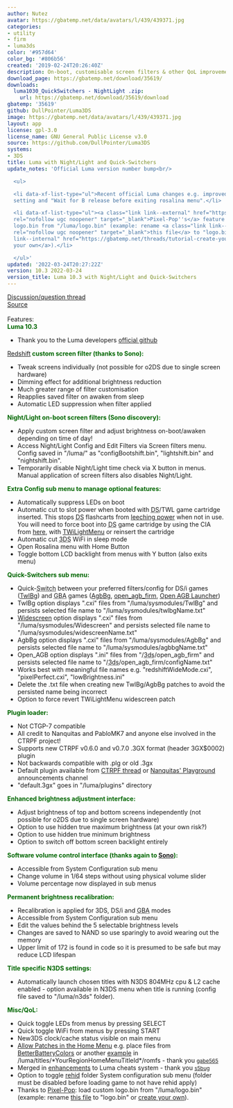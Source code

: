 ```yaml
---
author: Nutez
avatar: https://gbatemp.net/data/avatars/l/439/439371.jpg
categories:
- utility
- firm
- luma3ds
color: '#957d64'
color_bg: '#806b56'
created: '2019-02-24T20:26:40Z'
description: On-boot, customisable screen filters & other QoL improvements
download_page: https://gbatemp.net/download/35619/
downloads:
  luma1030_QuickSwitchers - NightLight .zip:
    url: https://gbatemp.net/download/35619/download
gbatemp: '35619'
github: DullPointer/Luma3DS
image: https://gbatemp.net/data/avatars/l/439/439371.jpg
layout: app
license: gpl-3.0
license_name: GNU General Public License v3.0
source: https://github.com/DullPointer/Luma3DS
systems:
- 3DS
title: Luma with Night/Light and Quick-Switchers
update_notes: 'Official Luma version number bump<br/>

  <ul>

  <li data-xf-list-type="ul">Recent official Luma changes e.g. improved system time
  setting and "Wait for B release before exiting rosalina menu".</li>

  <li data-xf-list-type="ul"><a class="link link--external" href="https://github.com/Pixel-Pop/Luma3DS/commit/d225d9fa507dcccce3a6c86d0a38f7998f39b7a2"
  rel="nofollow ugc noopener" target="_blank">Pixel-Pop''s</a> feature to load custom
  logo.bin from "/luma/logo.bin" (example: rename <a class="link link--external" href="https://github.com/badda71/vice3ds/blob/master/meta/logo-padded.lz11"
  rel="nofollow ugc noopener" target="_blank">this file</a> to "logo.bin" or <a class="link
  link--internal" href="https://gbatemp.net/threads/tutorial-create-your-own-app-logo-logo-bin.433006/">create
  your own</a>).</li>

  </ul>'
updated: '2022-03-24T20:27:22Z'
version: 10.3 2022-03-24
version_title: Luma 10.3 with Night/Light and Quick-Switchers
---
```

<a class="link link--internal" href="https://gbatemp.net/threads/unofficial-luma-build-discussion.573617/">Discussion/question thread</a><br/>
<a class="link link--external" href="https://github.com/DullPointer/Luma3DS" rel="nofollow ugc noopener" target="_blank">Source</a><br/>
<br/>
Features:<br/>
<span style="color: rgb(0, 102, 0)"><b>Luma 10.3</b></span><br/>
<ul>
<li data-xf-list-type="ul">Thank you to the Luma developers <a class="link link--external" href="https://github.com/LumaTeam/Luma3DS/wiki" rel="nofollow ugc noopener" target="_blank">official github</a></li>
</ul><span style="color: rgb(0, 102, 0)"><a class="link link--internal" href="https://gbatemp.net/threads/ctr_redshift-hardware-based-blue-light-filter-for-old3ds-and-2ds.493736/page-5">Redshift</a><b> custom screen filter (thanks to Sono):</b></span><br/>
<ul>
<li data-xf-list-type="ul">Tweak screens individually (not possible for o2DS due to single screen hardware)</li>
<li data-xf-list-type="ul">Dimming effect for additional brightness reduction</li>
<li data-xf-list-type="ul">Much greater range of filter customisation</li>
<li data-xf-list-type="ul">Reapplies saved filter on awaken from sleep</li>
<li data-xf-list-type="ul">Automatic LED suppression when filter applied</li>
</ul><span style="color: rgb(0, 102, 0)"><b>Night/Light on-boot screen filters (Sono discovery):</b></span><br/>
<ul>
<li data-xf-list-type="ul">Apply custom screen filter and adjust brightness on-boot/awaken depending on time of day!</li>
<li data-xf-list-type="ul">Access Night/Light Config and Edit Filters via Screen filters menu. Config saved in "/luma/" as "configBootshift.bin", "lightshift.bin" and "nightshift.bin".</li>
<li data-xf-list-type="ul">Temporarily disable Night/Light time check via X button in menus. Manual application of screen filters also disables Night/Light.</li>
</ul><span style="color: rgb(0, 102, 0)"><b>Extra Config sub menu to manage optional features:</b></span><br/>
<ul>
<li data-xf-list-type="ul">Automatically suppress LEDs on boot</li>
<li data-xf-list-type="ul">Automatic cut to slot power when booted with <a class="gbaKw" data-xf-init="tooltip" href="https://gbatemp.net/forums/nintendo-ds.27/" style="text-decoration: underline; text-decoration-style: dotted;" target="_blank" title="Nintendo DS discussions forum">DS</a>/TWL game cartridge inserted. This stops <a class="gbaKw" data-xf-init="tooltip" href="https://gbatemp.net/forums/nintendo-ds.27/" style="text-decoration: underline; text-decoration-style: dotted;" target="_blank" title="Nintendo DS discussions forum">DS</a> flashcarts from <a class="link link--external" href="https://github.com/LumaTeam/Luma3DS/issues/1202#issuecomment-449624237" rel="nofollow ugc noopener" target="_blank">leeching power</a> when not in use. You will need to force boot into <a class="gbaKw" data-xf-init="tooltip" href="https://gbatemp.net/forums/nintendo-ds.27/" style="text-decoration: underline; text-decoration-style: dotted;" target="_blank" title="Nintendo DS discussions forum">DS</a> game cartridge by using the CIA from <a class="link link--internal" href="https://gbatemp.net/threads/twl-slot-1-launcher-first-custom-dsiware-app.414501/">here</a>, with <a class="link link--external" href="https://github.com/DS-Homebrew/TWiLightMenu/releases" rel="nofollow ugc noopener" target="_blank">TWiLightMenu</a> or reinsert the cartridge</li>
<li data-xf-list-type="ul">Automatic cut <a class="gbaKw" data-xf-init="tooltip" href="https://gbatemp.net/forums/nintendo-3ds.199/" style="text-decoration: underline; text-decoration-style: dotted;" target="_blank" title="Nintendo 3DS discussions forum">3DS</a> WiFi in sleep mode</li>
<li data-xf-list-type="ul">Open Rosalina menu with Home Button</li>
<li data-xf-list-type="ul">Toggle bottom LCD backlight from menus with Y button (also exits menu)</li>
</ul><b><span style="color: rgb(0, 102, 0)">Quick-Switchers sub menu:</span></b><br/>
<ul>
<li data-xf-list-type="ul">Quick-<a class="gbaKw" data-xf-init="tooltip" href="https://gbatemp.net/forums/nintendo-switch.283/" style="text-decoration: underline; text-decoration-style: dotted;" target="_blank" title="Nintendo Switch discussions forum">Switch</a> between your preferred filters/config for DS/i games (<a class="link link--internal" href="https://gbatemp.net/threads/twpatcher-ds-i-mode-screen-filters-and-patches.542694/">TwlBg</a>) and <a class="gbaKw" data-xf-init="tooltip" href="https://gbatemp.net/forums/nintendo-gba.339/" style="text-decoration: underline; text-decoration-style: dotted;" target="_blank" title="Nintendo GBA discussions forum">GBA</a> games (<a class="link link--internal" href="https://gbatemp.net/threads/twpatcher-ds-i-mode-screen-filters-and-patches.542694/page-71#post-9143128">AgbBg</a>, <a class="link link--external" href="https://github.com/profi200/open_agb_firm" rel="nofollow ugc noopener" target="_blank">open_agb_firm</a>, <a class="link link--internal" href="https://gbatemp.net/download/open-agb-launcher.36828/">Open AGB Launcher</a>)</li>
<li data-xf-list-type="ul">TwlBg option displays ".cxi" files from "/luma/sysmodules/TwlBg" and persists selected file name to "/luma/sysmodules/twlbgName.txt"</li>
<li data-xf-list-type="ul"><a class="link link--external" href="https://wiki.ds-homebrew.com/twilightmenu/playing-in-widescreen.html" rel="nofollow ugc noopener" target="_blank">Widescreen</a> option displays ".cxi" files from "/luma/sysmodules/Widescreen" and persists selected file name to "/luma/sysmodules/widescreenName.txt"</li>
<li data-xf-list-type="ul">AgbBg option displays ".cxi" files from "/luma/sysmodules/AgbBg" and persists selected file name to "/luma/sysmodules/agbbgName.txt"</li>
<li data-xf-list-type="ul">Open_AGB option displays ".ini" files from "/<a class="gbaKw" data-xf-init="tooltip" href="https://gbatemp.net/forums/nintendo-3ds.199/" style="text-decoration: underline; text-decoration-style: dotted;" target="_blank" title="Nintendo 3DS discussions forum">3ds</a>/open_agb_firm" and persists selected file name to "/<a class="gbaKw" data-xf-init="tooltip" href="https://gbatemp.net/forums/nintendo-3ds.199/" style="text-decoration: underline; text-decoration-style: dotted;" target="_blank" title="Nintendo 3DS discussions forum">3ds</a>/open_agb_firm/configName.txt"</li>
<li data-xf-list-type="ul">Works best with meaningful file names e.g. "redshiftWideMode.cxi", "pixelPerfect.cxi", "lowBrightness.ini"</li>
<li data-xf-list-type="ul">Delete the .txt file when creating new TwlBg/AgbBg patches to avoid the persisted name being incorrect</li>
<li data-xf-list-type="ul">Option to force revert TWiLightMenu widescreen patch</li>
</ul><b><span style="color: rgb(0, 102, 0)">Plugin loader:</span></b><br/>
<ul>
<li data-xf-list-type="ul">Not CTGP-7 compatible</li>
<li data-xf-list-type="ul">All credit to Nanquitas and PabloMK7 and anyone else involved in the CTRPF project!</li>
<li data-xf-list-type="ul">Supports new CTRPF v0.6.0 and v0.7.0 .3GX format (header 3GX$0002) plugin</li>
<li data-xf-list-type="ul">Not backwards compatible with .plg or old .3gx</li>
<li data-xf-list-type="ul">Default plugin available from <a class="link link--internal" href="https://gbatemp.net/threads/ctrpluginframework-blank-plugin-now-with-action-replay.487729/page-68#post-9343144">CTRPF thread</a> or <a class="link link--external" href="https://discord.com/invite/z4ZMh27" rel="nofollow ugc noopener" target="_blank">Nanquitas' Playground</a> announcements channel</li>
<li data-xf-list-type="ul">"default.3gx" goes in "/luma/plugins" directory</li>
</ul><b><span style="color: rgb(0, 102, 0)">Enhanced brightness adjustment interface:</span></b><br/>
<ul>
<li data-xf-list-type="ul">Adjust brightness of top and bottom screens independently (not possible for o2DS due to single screen hardware)</li>
<li data-xf-list-type="ul">Option to use hidden true maximum brightness (at your own risk?)</li>
<li data-xf-list-type="ul">Option to use hidden true minimum brightness</li>
<li data-xf-list-type="ul">Option to switch off bottom screen backlight entirely</li>
</ul><b><span style="color: rgb(0, 102, 0)">Software volume control interface (thanks again to <a class="link link--internal" href="https://gbatemp.net/threads/is-there-an-volume-management-homebrew.474817/#post-8699169">Sono</a>):</span></b><br/>
<ul>
<li data-xf-list-type="ul">Accessible from System Configuration sub menu</li>
<li data-xf-list-type="ul">Change volume in 1/64 steps without using physical volume slider</li>
<li data-xf-list-type="ul">Volume percentage now displayed in sub menus</li>
</ul><b><span style="color: rgb(0, 102, 0)">Permanent brightness recalibration:</span></b><br/>
<ul>
<li data-xf-list-type="ul">Recalibration is applied for 3DS, DS/i and <a class="gbaKw" data-xf-init="tooltip" href="https://gbatemp.net/forums/nintendo-gba.339/" style="text-decoration: underline; text-decoration-style: dotted;" target="_blank" title="Nintendo GBA discussions forum">GBA</a> modes</li>
<li data-xf-list-type="ul">Accessible from System Configuration sub menu</li>
<li data-xf-list-type="ul">Edit the values behind the 5 selectable brightness levels</li>
<li data-xf-list-type="ul">Changes are saved to NAND so use sparingly to avoid wearing out the memory</li>
<li data-xf-list-type="ul">Upper limit of 172 is found in code so it is presumed to be safe but may reduce LCD lifespan</li>
</ul><b><span style="color: rgb(0, 102, 0)">Title specific N3DS settings:</span></b><br/>
<ul>
<li data-xf-list-type="ul">Automatically launch chosen titles with N3DS 804MHz cpu &amp; L2 cache enabled - option available in N3DS menu when title is running (config file saved to "/luma/n3ds" folder).</li>
</ul><b><span style="color: rgb(0, 102, 0)">Misc/QoL:</span></b><br/>
<ul>
<li data-xf-list-type="ul">Quick toggle LEDs from menus by pressing SELECT</li>
<li data-xf-list-type="ul">Quick toggle WiFi from menus by pressing START</li>
<li data-xf-list-type="ul">New3DS clock/cache status visible on main menu</li>
<li data-xf-list-type="ul"><a class="link link--external" href="https://github.com/LumaTeam/Luma3DS/pull/1634" rel="nofollow ugc noopener" target="_blank">Allow Patches in the Home Menu</a> e.g. place files from <a class="link link--internal" href="https://gbatemp.net/threads/release-betterbatterycolors-for-homemenu.523138/">BetterBatteryColors</a> or another <a class="link link--internal" href="https://gbatemp.net/threads/unofficial-luma-build-discussion.573617/page-5#post-9540802">example</a> in /luma/titles/*YourRegionHomeMenuTitleId*/romfs - thank you <a class="link link--external" href="https://github.com/gabe565" rel="nofollow ugc noopener" target="_blank"><span style="font-size: 12px">gabe565</span></a></li>
<li data-xf-list-type="ul">Merged in <a class="link link--external" href="https://github.com/LumaTeam/Luma3DS/pull/1623" rel="nofollow ugc noopener" target="_blank">enhancements</a> to Luma cheats system - thank you <a class="link link--external" href="https://github.com/s5bug" rel="nofollow ugc noopener" target="_blank"><span style="font-size: 12px">s5bug</span></a></li>
<li data-xf-list-type="ul">Option to toggle <a class="link link--external" href="https://github.com/hax0kartik/rehid" rel="nofollow ugc noopener" target="_blank">rehid</a> folder System configuration sub menu (folder must be disabled before loading game to not have rehid apply)</li>
<li data-xf-list-type="ul">Thanks to <a class="link link--external" href="https://github.com/Pixel-Pop/Luma3DS/commit/d225d9fa507dcccce3a6c86d0a38f7998f39b7a2" rel="nofollow ugc noopener" target="_blank">Pixel-Pop</a>: load custom logo.bin from "/luma/logo.bin" (example: rename <a class="link link--external" href="https://github.com/badda71/vice3ds/blob/master/meta/logo-padded.lz11" rel="nofollow ugc noopener" target="_blank">this file</a> to "logo.bin" or <a class="link link--internal" href="https://gbatemp.net/threads/tutorial-create-your-own-app-logo-logo-bin.433006/">create your own</a>).</li>
</ul>